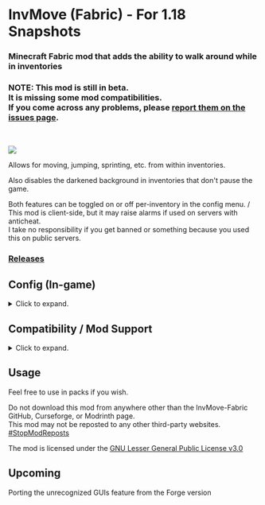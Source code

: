 <h1>InvMove (Fabric) - For 1.18 Snapshots<br>
</h1>

### Minecraft Fabric mod that adds the ability to walk around while in inventories

### NOTE: This mod is still in beta.<br>It is missing some mod compatibilities.<br>If you come across any problems, please [report them on the issues page](https://github.com/fedetrifo06/InvMove-Fabric-Snapshots/issues).<br>
<br>

![](https://raw.githubusercontent.com/fedetrifo06/InvMove-Fabric-Snapshots/master/demo/demo.gif)

Allows for moving, jumping, sprinting, etc. from within inventories.

Also disables the darkened background in inventories that don't pause the game.

Both features can be toggled on or off per-inventory in the config menu.
/
This mod is client-side, but it may raise alarms if used on servers with anticheat.<br>
I take no responsibility if you get banned or something because you used this on public servers.

### [Releases](https://github.com/fedetrifo06/InvMove-Fabric-Snapshots/releases)

## Config (In-game)
<details>
  <summary>Click to expand.</summary>

![](https://raw.githubusercontent.com/fedetrifo06/InvMove-Fabric-Snapshots/master/demo/where_config.png)
<img src="https://raw.githubusercontent.com/fedetrifo06/InvMove-Fabric-Snapshots/master/demo/config_screen.png" alt="alt text" width="657" height="528">
### InvMove has an in-game config menu which can be accessed from the mod list using the [Mod Menu](https://www.curseforge.com/minecraft/mc-mods/modmenu) mod.<br>
In the config menu, you can find several options:<br>
#### General:
- Enable: Enable the entire mod
- Debug Display: Enables a debug overlay that can help debug compatibility problems.

#### UI Movement:
- Move In Inventories: Enable movement in inventories
- Allow Sneaking: Allow sneaking in inventories (disabled by default because it's distracting when shift-clicking)
- Allow Jumping: Allow jumping in inventories
- Allow Dismounting: Allow dismounting from mounts in inventories (overrides "Allow Sneaking" while on a mount)
- Text Field Disables Movement: Disable movement when a text field is focused (like search bars or in an anvil)
- (Expandable categories that let you enable/disable movement for certain inventories)

#### UI Background:
- Hide Inventory Backgrounds: Hides the background tint while in inventories.
- (Expandable categories that let you enable/disable the background for certain inventories)
  
</details>

## Compatibility / Mod Support
<details>
  <summary>Click to expand.</summary>

InvMove has specific support for certain mods, <strike>but any GUIs from unrecognized mods are added into the config dynamically and can be manually enabled.</strike> (not ported yet)<br>
<strike>Unrecognized GUIs will only appear in the config once they have been opened/seen in-game.</strike>

Explicitly supported mods have their own sections in the config, and come with tested default settings.

If you find problems with any of the explicitly supported mods, please start a ticket in the [issue tracker](https://github.com/fedetrifo06/InvMove-Fabric-Snapshots/issues).<br>
If there's a mod you want to be added, also please start a ticket in the [issue tracker](https://github.com/fedetrifo06/InvMove-Fabric-Snapshots/issues), <strike>especially if it doesn't work enabling it from the "unrecognized" section of the config</strike>.

InvMove Fabric explicitly supports the following mods (as of version 0.1.0):
- [Roughly Enough Items Fabric (REI)](https://www.curseforge.com/minecraft/mc-mods/roughly-enough-items) (1.16-1.17)
  
</details>

## Usage

Feel free to use in packs if you wish.

Do not download this mod from anywhere other than the InvMove-Fabric GitHub, Curseforge, or Modrinth page.<br>
This mod may not be reposted to any other third-party websites.<br>
[#StopModReposts](https://stopmodreposts.org)

The mod is licensed under the [GNU Lesser General Public License v3.0](https://github.com/fedetrifo06/InvMove-Fabric-Snapshots/blob/master/COPYING)

## Upcoming
Porting the unrecognized GUIs feature from the Forge version

